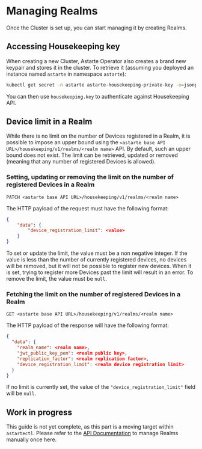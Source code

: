 <!--
Copyright 2018-2023 SECO Mind Srl

SPDX-License-Identifier: Apache-2.0
-->

# Managing Realms

Once the Cluster is set up, you can start managing it by creating Realms.

## Accessing Housekeeping key

When creating a new Cluster, Astarte Operator also creates a brand new keypair and stores it in
the cluster. To retrieve it (assuming you deployed an instance named `astarte` in namespace `astarte`):

```bash
kubectl get secret -n astarte astarte-housekeeping-private-key -o=jsonpath={.data.private-key} | base64 -d > housekeeping.key
```

You can then use `housekeeping.key` to authenticate against Housekeeping API.

## Device limit in a Realm
While there is no limit on the number of Devices registered in a Realm, it is possible to impose
an upper bound using the `<astarte base API URL>/housekeeping/v1/realms/<realm name>` API.
By default, such an upper bound does not exist. The limit can be retrieved, updated or removed
(meaning that any number of registered Devices is allowed).

### Setting, updating or removing the limit on the number of registered Devices in a Realm

`PATCH <astarte base API URL>/housekeeping/v1/realms/<realm name>`

The HTTP payload of the request must have the following format:

```json
{
    "data": {
        "device_registration_limit": <value>
    }
}
```

To set or update the limit, the value must be a non negative integer.
If the value is less than the number of currently registered devices, no devices will be
removed, but it will not be possible to register new devices.
When it is set, trying to register more Devices past the limit will result in an error.
To remove the limit, the value must be `null`.

### Fetching the limit on the number of registered Devices in a Realm

`GET <astarte base API URL>/housekeeping/v1/realms/<realm name>`

The HTTP payload of the response will have the following format:

```json
{
  "data": {
    "realm_name": <realm name>,
    "jwt_public_key_pem": <realm public key>,
    "replication_factor": <realm replication factor>,
    "device_registration_limit": <realm device registration limit>
  }
}
```

If no limit is currently set, the value of the `"device_registration_limit"` field will be `null`.

## Work in progress

This guide is not yet complete, as this part is a moving target within `astartectl`. Please refer to the
[API Documentation](api/001-intro_api.md) to manage Realms manually once here.
